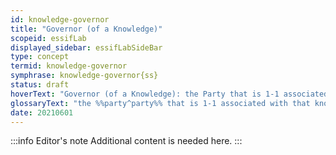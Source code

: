 ```yaml
---
id: knowledge-governor
title: "Governor (of a Knowledge)"
scopeid: essifLab
displayed_sidebar: essifLabSideBar
type: concept
termid: knowledge-governor
symphrase: knowledge-governor{ss}
status: draft
hoverText: "Governor (of a Knowledge): the Party that is 1-1 associated with that knowledge."
glossaryText: "the %%party^party%% that is 1-1 associated with that knowledge."
date: 20210601
---
```


:::info Editor's note
Additional content is needed here.
:::
